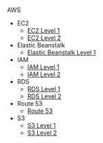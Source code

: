 AWS
* EC2
   - [EC2 Level 1](EC2.md)
   - [EC2 Level 2](Ec2-level2.md)
* Elastic Beanstalk
   - [Elastic Beanstalk Level 1](ElasticBeanstalk.md)
* IAM
   - [IAM Level 1](IAM.md)
   - [IAM Level 2](IAM-level2.md)
* RDS
   - [RDS Level 1](RDS.md)
   - [RDS Level 2](RDS-level2.md)
* Route 53
   - [Route 53](Route53.md)
* S3
   - [S3 Level 1](S3.md)
   - [S3 Level 2](S3-level2.md)
